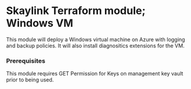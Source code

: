 # Skaylink Terraform module; Windows VM

This module will deploy a Windows virtual machine on Azure with logging and backup policies. It will also install diagnositics extensions for the VM.

### Prerequisites

This module requires GET Permission for Keys on management key vault prior to being used.
